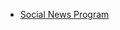 * [Social News Program](https://github.com/DraciVik/theJSWay-exercises/blob/master/Chapter-11-Project-a-social-news-program/social_news_program.js)
